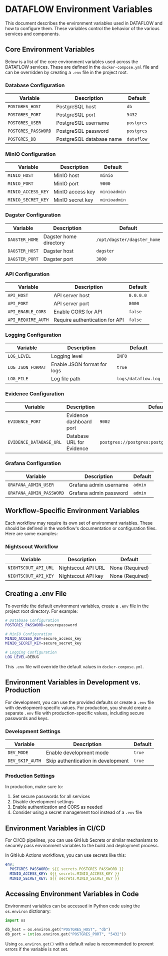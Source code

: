 # DATAFLOW Environment Variables

This document describes the environment variables used in DATAFLOW and how to configure them. These variables control the behavior of the various services and components.

## Core Environment Variables

Below is a list of the core environment variables used across the DATAFLOW services. These are defined in the `docker-compose.yml` file and can be overridden by creating a `.env` file in the project root.

### Database Configuration

| Variable            | Description              | Default    |
| ------------------- | ------------------------ | ---------- |
| `POSTGRES_HOST`     | PostgreSQL host          | `db`       |
| `POSTGRES_PORT`     | PostgreSQL port          | `5432`     |
| `POSTGRES_USER`     | PostgreSQL username      | `postgres` |
| `POSTGRES_PASSWORD` | PostgreSQL password      | `postgres` |
| `POSTGRES_DB`       | PostgreSQL database name | `dataflow` |

### MinIO Configuration

| Variable           | Description      | Default      |
| ------------------ | ---------------- | ------------ |
| `MINIO_HOST`       | MinIO host       | `minio`      |
| `MINIO_PORT`       | MinIO port       | `9000`       |
| `MINIO_ACCESS_KEY` | MinIO access key | `minioadmin` |
| `MINIO_SECRET_KEY` | MinIO secret key | `minioadmin` |

### Dagster Configuration

| Variable       | Description            | Default                     |
| -------------- | ---------------------- | --------------------------- |
| `DAGSTER_HOME` | Dagster home directory | `/opt/dagster/dagster_home` |
| `DAGSTER_HOST` | Dagster host           | `dagster`                   |
| `DAGSTER_PORT` | Dagster port           | `3000`                      |

### API Configuration

| Variable           | Description                    | Default   |
| ------------------ | ------------------------------ | --------- |
| `API_HOST`         | API server host                | `0.0.0.0` |
| `API_PORT`         | API server port                | `8000`    |
| `API_ENABLE_CORS`  | Enable CORS for API            | `false`   |
| `API_REQUIRE_AUTH` | Require authentication for API | `false`   |

### Logging Configuration

| Variable          | Description                 | Default             |
| ----------------- | --------------------------- | ------------------- |
| `LOG_LEVEL`       | Logging level               | `INFO`              |
| `LOG_JSON_FORMAT` | Enable JSON format for logs | `true`              |
| `LOG_FILE`        | Log file path               | `logs/dataflow.log` |

### Evidence Configuration

| Variable                | Description               | Default                                         |
| ----------------------- | ------------------------- | ----------------------------------------------- |
| `EVIDENCE_PORT`         | Evidence dashboard port   | `9002`                                          |
| `EVIDENCE_DATABASE_URL` | Database URL for Evidence | `postgres://postgres:postgres@db:5432/dataflow` |

### Grafana Configuration

| Variable                 | Description            | Default |
| ------------------------ | ---------------------- | ------- |
| `GRAFANA_ADMIN_USER`     | Grafana admin username | `admin` |
| `GRAFANA_ADMIN_PASSWORD` | Grafana admin password | `admin` |

## Workflow-Specific Environment Variables

Each workflow may require its own set of environment variables. These should be defined in the workflow's documentation or configuration files. Here are some examples:

### Nightscout Workflow

| Variable             | Description        | Default         |
| -------------------- | ------------------ | --------------- |
| `NIGHTSCOUT_API_URL` | Nightscout API URL | None (Required) |
| `NIGHTSCOUT_API_KEY` | Nightscout API key | None (Required) |

## Creating a .env File

To override the default environment variables, create a `.env` file in the project root directory. For example:

```bash
# Database Configuration
POSTGRES_PASSWORD=securepassword

# MinIO Configuration
MINIO_ACCESS_KEY=secure_access_key
MINIO_SECRET_KEY=secure_secret_key

# Logging Configuration
LOG_LEVEL=DEBUG
```

This `.env` file will override the default values in `docker-compose.yml`.

## Environment Variables in Development vs. Production

For development, you can use the provided defaults or create a `.env` file with development-specific values. For production, you should create a separate `.env` file with production-specific values, including secure passwords and keys.

### Development Settings

| Variable        | Description                        | Default |
| --------------- | ---------------------------------- | ------- |
| `DEV_MODE`      | Enable development mode            | `true`  |
| `DEV_SKIP_AUTH` | Skip authentication in development | `true`  |

### Production Settings

In production, make sure to:

1. Set secure passwords for all services
2. Disable development settings
3. Enable authentication and CORS as needed
4. Consider using a secret management tool instead of a `.env` file

## Environment Variables in CI/CD

For CI/CD pipelines, you can use GitHub Secrets or similar mechanisms to securely pass environment variables to the build and deployment process.

In GitHub Actions workflows, you can use secrets like this:

```yaml
env:
  POSTGRES_PASSWORD: ${{ secrets.POSTGRES_PASSWORD }}
  MINIO_ACCESS_KEY: ${{ secrets.MINIO_ACCESS_KEY }}
  MINIO_SECRET_KEY: ${{ secrets.MINIO_SECRET_KEY }}
```

## Accessing Environment Variables in Code

Environment variables can be accessed in Python code using the `os.environ` dictionary:

```python
import os

db_host = os.environ.get("POSTGRES_HOST", "db")
db_port = int(os.environ.get("POSTGRES_PORT", "5432"))
```

Using `os.environ.get()` with a default value is recommended to prevent errors if the variable is not set.
